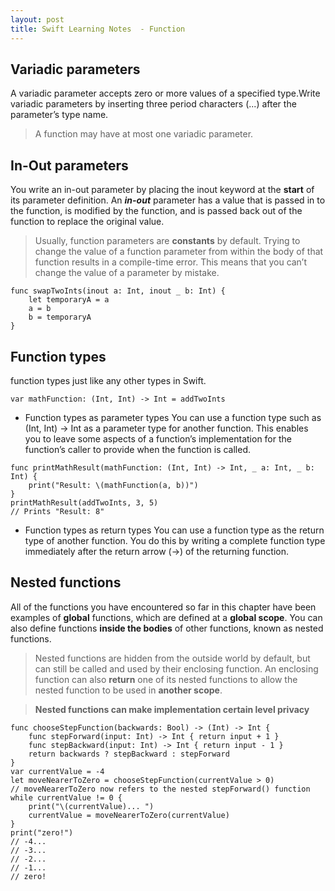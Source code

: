 ```yaml
---
layout: post
title: Swift Learning Notes  - Function
---
```


## Variadic parameters
A variadic parameter accepts zero or more values of a specified type.Write variadic parameters by inserting three period characters (...) after the parameter’s type name.

> A function may have at most one variadic parameter.

## In-Out parameters
You write an in-out parameter by placing the inout keyword at the **start** of its parameter definition. An ***in-out*** parameter has a value that is passed in to the function, is modified by the function, and is passed back out of the function to replace the original value.

> Usually, function parameters are **constants** by default. Trying to change the value of a function parameter from within the body of that function results in a compile-time error. This means that you can’t change the value of a parameter by mistake.


```
func swapTwoInts(inout a: Int, inout _ b: Int) {
    let temporaryA = a
    a = b
    b = temporaryA
}
```

## Function types
 function types just like any other types in Swift.
 
```
var mathFunction: (Int, Int) -> Int = addTwoInts
```

- Function types as parameter types
    You can use a function type such as (Int, Int) -> Int as a parameter type for another function. This enables you to leave some aspects of a function’s implementation for the function’s caller to provide when the function is called.


```
func printMathResult(mathFunction: (Int, Int) -> Int, _ a: Int, _ b: Int) {
    print("Result: \(mathFunction(a, b))")
}
printMathResult(addTwoInts, 3, 5)
// Prints "Result: 8"
```

- Function types as return types
    You can use a function type as the return type of another function. You do this by writing a complete function type immediately after the return arrow (->) of the returning function.

## Nested functions
All of the functions you have encountered so far in this chapter have been examples of **global** functions, which are defined at a **global scope**. You can also define functions **inside the bodies** of other functions, known as nested functions.

> Nested functions are hidden from the outside world by default, but can still be called and used by their enclosing function. An enclosing function can also **return** one of its nested functions to allow the nested function to be used in **another scope**.

> **Nested functions can make implementation certain level privacy**


```
func chooseStepFunction(backwards: Bool) -> (Int) -> Int {
    func stepForward(input: Int) -> Int { return input + 1 }
    func stepBackward(input: Int) -> Int { return input - 1 }
    return backwards ? stepBackward : stepForward
}
var currentValue = -4
let moveNearerToZero = chooseStepFunction(currentValue > 0)
// moveNearerToZero now refers to the nested stepForward() function
while currentValue != 0 {
    print("\(currentValue)... ")
    currentValue = moveNearerToZero(currentValue)
}
print("zero!")
// -4...
// -3...
// -2...
// -1...
// zero!
```
